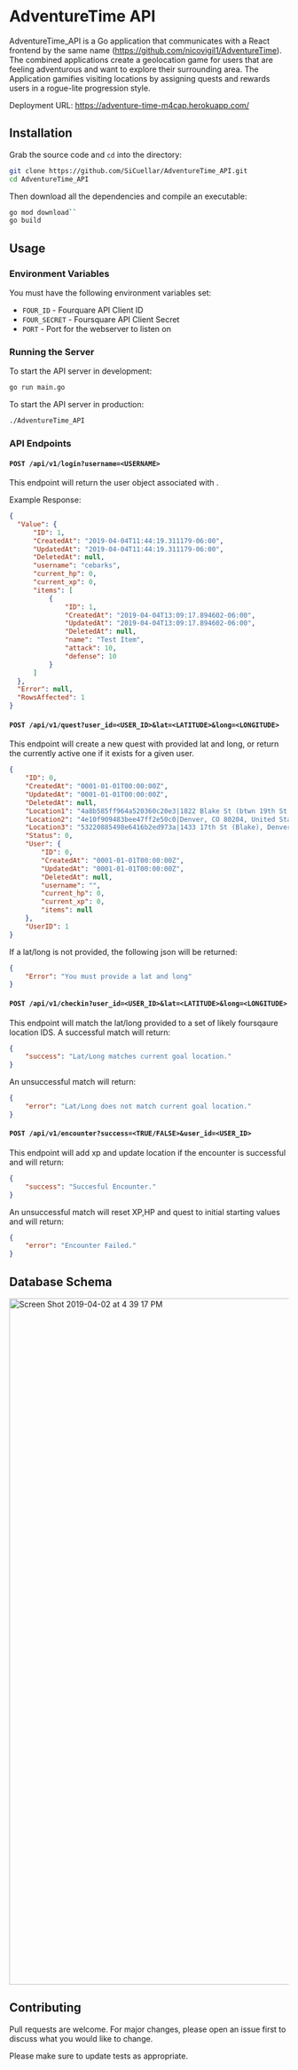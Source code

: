 # AdventureTime API

AdventureTime_API is a Go application that communicates with a React frontend by the same name (https://github.com/nicovigil1/AdventureTime). The combined applications create a geolocation game for users that are feeling adventurous and want to explore their surrounding area. The Application gamifies visiting locations by assigning quests and rewards users in a rogue-lite progression style.

Deployment URL: https://adventure-time-m4cap.herokuapp.com/

## Installation

Grab the source code and `cd` into the directory:

```bash
git clone https://github.com/SiCuellar/AdventureTime_API.git
cd AdventureTime_API
```

Then download all the dependencies and compile an executable:

```bash
go mod download``
go build
```

## Usage

### Environment Variables
You must have the following environment variables set:

- `FOUR_ID` - Fourquare API Client ID
- `FOUR_SECRET` - Foursquare API Client Secret
- `PORT` - Port for the webserver to listen on


### Running the Server
To start the API server in development:
```bash
go run main.go
```

To start the API server in production:
```bash
./AdventureTime_API
```

### API Endpoints

#### `POST /api/v1/login?username=<USERNAME>`
This endpoint will return the user object associated with <USERNAME>.

Example Response:
```json
{
  "Value": {
      "ID": 1,
      "CreatedAt": "2019-04-04T11:44:19.311179-06:00",
      "UpdatedAt": "2019-04-04T11:44:19.311179-06:00",
      "DeletedAt": null,
      "username": "cebarks",
      "current_hp": 0,
      "current_xp": 0,
      "items": [
          {
              "ID": 1,
              "CreatedAt": "2019-04-04T13:09:17.894602-06:00",
              "UpdatedAt": "2019-04-04T13:09:17.894602-06:00",
              "DeletedAt": null,
              "name": "Test Item",
              "attack": 10,
              "defense": 10
          }
      ]
  },
  "Error": null,
  "RowsAffected": 1
}
```

#### `POST /api/v1/quest?user_id=<USER_ID>&lat=<LATITUDE>&long=<LONGITUDE>`
This endpoint will create a new quest with provided lat and long, or return the currently active one if it exists for a given user.

```json
{
    "ID": 0,
    "CreatedAt": "0001-01-01T00:00:00Z",
    "UpdatedAt": "0001-01-01T00:00:00Z",
    "DeletedAt": null,
    "Location1": "4a8b585ff964a520360c20e3|1822 Blake St (btwn 19th St & 18th St), Denver, CO 80202, United States",
    "Location2": "4e10f909483bee47ff2e50c0|Denver, CO 80204, United States",
    "Location3": "53220885498e6416b2ed973a|1433 17th St (Blake), Denver, CO 80202, United States",
    "Status": 0,
    "User": {
        "ID": 0,
        "CreatedAt": "0001-01-01T00:00:00Z",
        "UpdatedAt": "0001-01-01T00:00:00Z",
        "DeletedAt": null,
        "username": "",
        "current_hp": 0,
        "current_xp": 0,
        "items": null
    },
    "UserID": 1
}
```

If a lat/long is not provided, the following json will be returned:

```json
{
    "Error": "You must provide a lat and long"
}
```

#### `POST /api/v1/checkin?user_id=<USER_ID>&lat=<LATITUDE>&long=<LONGITUDE>`
This endpoint will match the lat/long provided to a set of likely foursqaure location IDS. A successful match will return:

```json
{
    "success": "Lat/Long matches current goal location."
}
```
An unsuccessful match will return:
```json
{
    "error": "Lat/Long does not match current goal location."
}
```
#### `POST /api/v1/encounter?success=<TRUE/FALSE>&user_id=<USER_ID>`
This endpoint will add xp and update location if the encounter is successful and will return:

```json
{
    "success": "Succesful Encounter."
}
```
An unsuccessful match will reset XP,HP and quest to initial starting values and will return:
```json
{
    "error": "Encounter Failed."
}
```
## Database Schema 
<img width="1237" alt="Screen Shot 2019-04-02 at 4 39 17 PM" src="https://user-images.githubusercontent.com/35861146/55933621-33710d80-5beb-11e9-82d4-a5d10dc95af2.png">

## Contributing
Pull requests are welcome. For major changes, please open an issue first to discuss what you would like to change.

Please make sure to update tests as appropriate.
